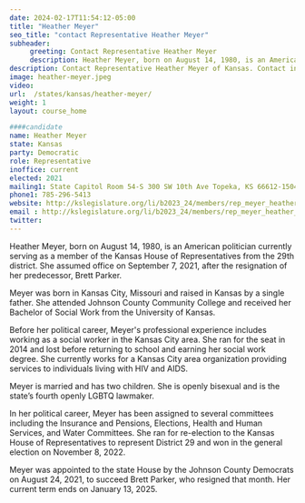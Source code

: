 ```yaml
---
date: 2024-02-17T11:54:12-05:00
title: "Heather Meyer"
seo_title: "contact Representative Heather Meyer"
subheader:
     greeting: Contact Representative Heather Meyer
     description: Heather Meyer, born on August 14, 1980, is an American politician currently serving as a member of the Kansas House of Representatives from the 29th district. She assumed office on September 7, 2021, after the resignation of her predecessor, Brett Parker.
description: Contact Representative Heather Meyer of Kansas. Contact information for Heather Meyer includes email address, phone number, and mailing address.
image: heather-meyer.jpeg
video:
url:  /states/kansas/heather-meyer/
weight: 1
layout: course_home

####candidate
name: Heather Meyer
state: Kansas
party: Democratic
role: Representative
inoffice: current
elected: 2021
mailing1: State Capitol Room 54-S 300 SW 10th Ave Topeka, KS 66612-1504
phone1: 785-296-5413
website: http://kslegislature.org/li/b2023_24/members/rep_meyer_heather_1/
email : http://kslegislature.org/li/b2023_24/members/rep_meyer_heather_1/
twitter:
---
```


Heather Meyer, born on August 14, 1980, is an American politician currently serving as a member of the Kansas House of Representatives from the 29th district. She assumed office on September 7, 2021, after the resignation of her predecessor, Brett Parker.

Meyer was born in Kansas City, Missouri and raised in Kansas by a single father. She attended Johnson County Community College and received her Bachelor of Social Work from the University of Kansas.

Before her political career, Meyer's professional experience includes working as a social worker in the Kansas City area. She ran for the seat in 2014 and lost before returning to school and earning her social work degree. She currently works for a Kansas City area organization providing services to individuals living with HIV and AIDS.

Meyer is married and has two children. She is openly bisexual and is the state’s fourth openly LGBTQ lawmaker.

In her political career, Meyer has been assigned to several committees including the Insurance and Pensions, Elections, Health and Human Services, and Water Committees. She ran for re-election to the Kansas House of Representatives to represent District 29 and won in the general election on November 8, 2022.

Meyer was appointed to the state House by the Johnson County Democrats on August 24, 2021, to succeed Brett Parker, who resigned that month. Her current term ends on January 13, 2025.
